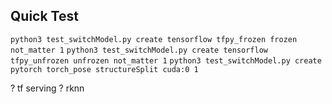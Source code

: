 ## Quick Test
`python3 test_switchModel.py create tensorflow tfpy_frozen frozen not_matter 1`
`python3 test_switchModel.py create tensorflow tfpy_unfrozen unfrozen not_matter 1`
`python3 test_switchModel.py create pytorch torch_pose structureSplit cuda:0 1`

? tf serving
? rknn
